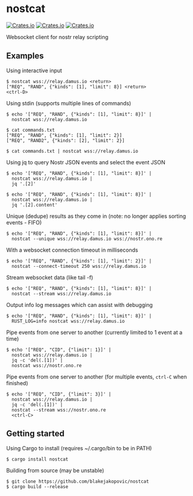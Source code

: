 # nostcat
[![Crates.io](https://img.shields.io/crates/v/nostcat)](https://crates.io/crates/nostcat)
[![Crates.io](https://img.shields.io/crates/d/nostcat)](https://crates.io/crates/nostcat)
[![Crates.io](https://img.shields.io/crates/l/nostcat)](https://github.com/blakejakopovic/nostcat/blob/master/LICENSE.txt)

Websocket client for nostr relay scripting


## Examples

Using interactive input
```shell
$ nostcat wss://relay.damus.io <return>
["REQ", "RAND", {"kinds": [1], "limit": 8}] <return>
<ctrl-D>
```

Using stdin (supports multiple lines of commands)
```shell
$ echo '["REQ", "RAND", {"kinds": [1], "limit": 8}]' |
  nostcat wss://relay.damus.io

$ cat commands.txt
["REQ", "RAND", {"kinds": [1], "limit": 2}]
["REQ", "RAND2", {"kinds": [2], "limit": 2}]

$ cat commands.txt | nostcat wss://relay.damus.io

```

Using jq to query Nostr JSON events and select the event JSON
```shell
$ echo '["REQ", "RAND", {"kinds": [1], "limit": 8}]' |
  nostcat wss://relay.damus.io |
  jq '.[2]'

$ echo '["REQ", "RAND", {"kinds": [1], "limit": 8}]' |
  nostcat wss://relay.damus.io |
  jq '.[2].content'
```

Unique (dedupe) results as they come in (note: no longer applies sorting events - FIFO)
```shell
$ echo '["REQ", "RAND", {"kinds": [1], "limit": 8}]' |
  nostcat --unique wss://relay.damus.io wss://nostr.ono.re
```

With a websocket connection timeout in milliseconds
```shell
$ echo '["REQ", "RAND", {"kinds": [1], "limit": 2}]' |
  nostcat --connect-timeout 250 wss://relay.damus.io
```


Stream websocket data (like tail -f)
```shell
$ echo '["REQ", "RAND", {"kinds": [1], "limit": 8}]' |
  nostcat --stream wss://relay.damus.io
```

Output info log messages which can assist with debugging
```shell
$ echo '["REQ", "RAND", {"kinds": [1], "limit": 8}]' |
  RUST_LOG=info nostcat wss://relay.damus.io
```

Pipe events from one server to another (currently limited to 1 event at a time)
```shell
$ echo '["REQ", "CID", {"limit": 1}]' |
  nostcat wss://relay.damus.io |
  jq -c 'del(.[1])' |
  nostcat wss://nostr.ono.re
```

Pipe events from one server to another (for multiple events, `ctrl-C` when finished)
```shell
$ echo '["REQ", "CID", {"limit": 3}]' |
  nostcat wss://relay.damus.io |
  jq -c 'del(.[1])' |
  nostcat --stream wss://nostr.ono.re
  <ctrl-C>
```


## Getting started
Using Cargo to install (requires ~/.cargo/bin to be in PATH)
```shell
$ cargo install nostcat
```

Building from source (may be unstable)
```shell
$ git clone https://github.com/blakejakopovic/nostcat
$ cargo build --release
```
